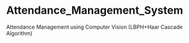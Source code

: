 # Attendance_Management_System
 Attendance Management using Computer Vision (LBPH+Haar Cascade Algorithm)
